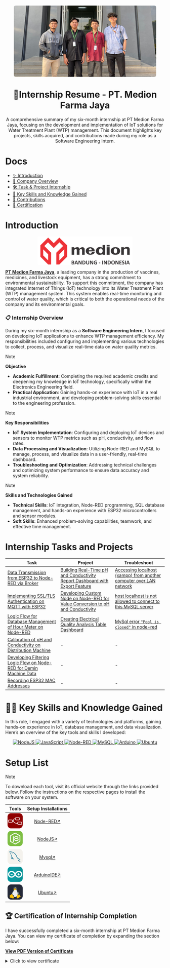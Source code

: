 <p align="center"><img align="center" width="450" src="source/documentation/banner.png"/></p>
<h1 align="center">🚀Internship Resume - PT. Medion Farma Jaya</h1>

<p align="center">A comprehensive summary of my six-month internship at PT Medion Farma Jaya, focusing on the development and implementation of IoT solutions for Water Treatment Plant (WTP) management. This document highlights key projects, skills acquired, and contributions made during my role as a Software Engineering Intern.</p>

# Docs

- [✨ Introduction](#introduction)
- [🏢 Company Overview](#company-overview)
- [🛠️ Task & Project Internship](#internship-tasks-and-projects)
- [🚀 Key Skills and Knowledge Gained](#👨‍💻-key-skills-and-knowledge-gained)
- [🌟 Contributions](#contributions)
- [📌 Certification](#🏆-certification-of-internship-completion)

# Introduction
<p align="center"><img align="center" style ="border-radius: 3px" src="source/icons/logo-medion.png"/></p>

[**PT Medion Farma Jaya**](company-profile.md), a leading company in the production of vaccines, medicines, and livestock equipment, has a strong commitment to environmental sustainability. To support this commitment, the company has integrated Internet of Things (IoT) technology into its Water Treatment Plant (WTP) management system. This system enables real-time monitoring and control of water quality, which is critical to both the operational needs of the company and its environmental goals.

### 📋 Internship Overview
During my six-month internship as a **Software Engineering Intern**, I focused on developing IoT applications to enhance WTP management efficiency. My responsibilities included configuring and implementing various technologies to collect, process, and visualize real-time data on water quality metrics.

> [!NOTE]  
> **Objective**  
> - **Academic Fulfillment**: Completing the required academic credits and deepening my knowledge in IoT technology, specifically within the Electronics Engineering field.
> - **Practical Application**: Gaining hands-on experience with IoT in a real industrial environment, and developing problem-solving skills essential to the engineering profession.

> [!NOTE]  
> **Key Responsibilities**  
> - **IoT System Implementation**: Configuring and deploying IoT devices and sensors to monitor WTP metrics such as pH, conductivity, and flow rates.
> - **Data Processing and Visualization**: Utilizing Node-RED and MySQL to manage, process, and visualize data in a user-friendly, real-time dashboard.
> - **Troubleshooting and Optimization**: Addressing technical challenges and optimizing system performance to ensure data accuracy and system reliability.

> [!NOTE]  
> **Skills and Technologies Gained**  
> - **Technical Skills**: IoT integration, Node-RED programming, SQL database management, and hands-on experience with ESP32 microcontrollers and sensor modules.
> - **Soft Skills**: Enhanced problem-solving capabilities, teamwork, and effective time management.


# Internship Tasks and Projects

| **Task** | **Project** | **Troubleshoot** |
|--------------------------------------------------------------------------------------------------|----------------------------------------------------------------------------------------------------|--------------------------------------------------------------------------------------------------|
| [Data Transmission from ESP32 to Node-RED via Broker](task/task1/data_transmission_esp32_to_nodered.md) | [Building Real-Time pH and Conductivity Report Dashboard with Export Feature]() | [Accessing localhost (xampp) from another computer over LAN network](Troubleshoot/accessing_localhost_xampp.md) |
| [Implementing SSL/TLS Authentication on MQTT with ESP32](task/task2/secure_data_transmission.md) | [Developing Custom Node on Node-RED for Value Conversion to pH and Conductivity](task/task3/) | [host localhost is not allowed to connect to this MySQL server]() | [Creating OEE Analysis Table Dashboard for Ion Exchanger]() | [Hall Effect Sensor Debouncing]() |
| [Logic Flow for Database Management of Hour Meter on Node-RED]() | [Creating Electrical Quality Analysis Table Dashboard]() | [MySql error `"Pool is closed"` in node-red]() |
| [Calibration of pH and Conductivity on Distribution Machine]()                                       | -                                                                                                  | - |
| [Developing Filtering Logic Flow on Node-RED for Demin Machine Data]()                               | -                                                                                                  | - |
| [Recording ESP32 MAC Addresses]()                                                                    | -                                                                                                  | - |


# 👨‍💻 Key Skills and Knowledge Gained

In this role, I engaged with a variety of technologies and platforms, gaining hands-on experience in IoT, database management, and data visualization. Here’s an overview of the key tools and skills I developed:

<p align="center">
  <a href="https://nodejs.org/">
    <img src="https://img.shields.io/badge/node.js-6DA55F?style=for-the-badge&logo=node.js&logoColor=white" alt="NodeJS"/>
  </a>
  <a href="https://developer.mozilla.org/en-US/docs/Web/JavaScript">
    <img src="https://img.shields.io/badge/javascript-%23323330.svg?style=for-the-badge&logo=javascript&logoColor=%23F7DF1E" alt="JavaScript"/>
  </a>
  <a href="https://nodered.org/">
    <img src="https://img.shields.io/badge/Node--RED-%238F0000.svg?style=for-the-badge&logo=node-red&logoColor=white" alt="Node-RED"/>
  </a>
  <a href="https://www.mysql.com/">
    <img src="https://img.shields.io/badge/mysql-%2300000f.svg?style=for-the-badge&logo=mysql&logoColor=white" alt="MySQL"/>
  </a>
  <a href="https://www.arduino.cc/">
    <img src="https://img.shields.io/badge/-Arduino-00979D?style=for-the-badge&logo=Arduino&logoColor=white" alt="Arduino"/>
  </a>
  <a href="https://ubuntu.com/">
    <img src="https://img.shields.io/badge/ubuntu-E95420?style=for-the-badge&logo=ubuntu&logoColor=white" alt="Ubuntu"/>
  </a>
</p>


# Setup List

>[!NOTE]  
> To download each tool, visit its official website through the links provided below. Follow the instructions on the respective pages to install the software on your system.


|      **Tools**       |                         **Setup Installations**                          |
| :--------------: | :------------------------------------------------------------------: |
| <img src="source/icons/Icons-nodeRed.svg" width="48"> | [Node-RED↗](https://nodered.org/docs/getting-started/local) |
| <img src="source/icons/Icons-nodeJS.svg" width="48"> | [NodeJS↗](https://nodejs.org/en/download/package-manager/) |
| <img src="source/icons/Icons-mysql.svg" width="48"> | [Mysql↗](https://dev.mysql.com/doc/mysql-getting-started/en/) |
| <img src="source/icons/Icons-arduinoIDE.svg" width="48"> | [ArduinoIDE↗](https://www.arduino.cc/en/software) |
| <img src="source/icons/Icons-Linux.svg" width="48"> | [Ubuntu↗](https://ubuntu.com/download/desktop)|

## 🏆 Certification of Internship Completion
I have successfully completed a six-month internship at PT Medion Farma Jaya. You can view my certificate of completion by expanding the section below:

[**View PDF Version of Certificate**](./documents/surat-keterangan-PKL.pdf)

<details>
  <summary>Click to view certificate</summary>
  
  ![🎓 PKL Certificate](documents/surat-keterangan-PKL.png)
</details>
